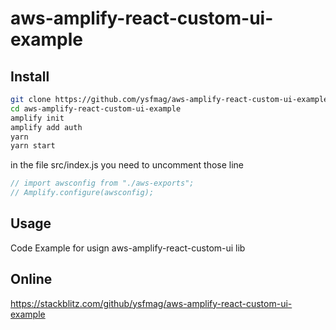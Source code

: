 # aws-amplify-react-custom-ui-example

## Install

```bash
git clone https://github.com/ysfmag/aws-amplify-react-custom-ui-example.git
cd aws-amplify-react-custom-ui-example
amplify init
amplify add auth
yarn
yarn start
```

in the file src/index.js you need to uncomment those line

```jsx
// import awsconfig from "./aws-exports";
// Amplify.configure(awsconfig);
```

## Usage

Code Example for usign aws-amplify-react-custom-ui lib

## Online

https://stackblitz.com/github/ysfmag/aws-amplify-react-custom-ui-example
